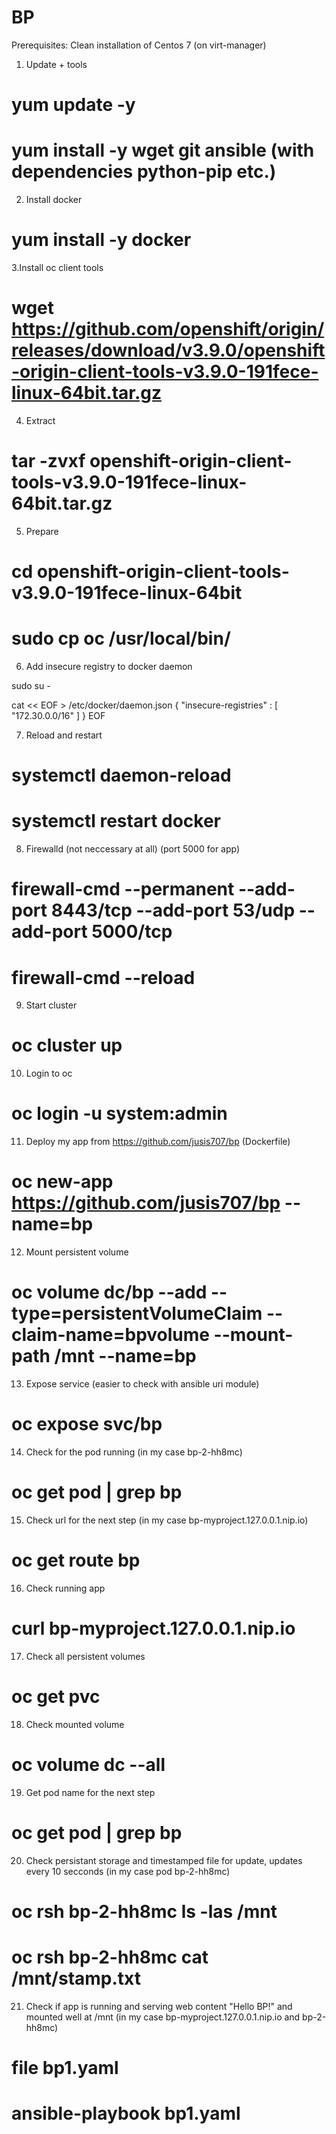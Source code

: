 # BP
Prerequisites:
Clean installation of Centos 7 (on virt-manager)

1. Update + tools
# yum update -y
# yum install -y wget git ansible (with dependencies python-pip etc.)

2. Install docker
# yum install -y docker

3.Install oc client tools
# wget https://github.com/openshift/origin/releases/download/v3.9.0/openshift-origin-client-tools-v3.9.0-191fece-linux-64bit.tar.gz 

4. Extract
# tar -zvxf openshift-origin-client-tools-v3.9.0-191fece-linux-64bit.tar.gz

5. Prepare
# cd openshift-origin-client-tools-v3.9.0-191fece-linux-64bit
# sudo cp oc /usr/local/bin/

6. Add insecure registry to docker daemon

sudo su -

cat << EOF > /etc/docker/daemon.json 
{
    "insecure-registries" : [ "172.30.0.0/16" ]
}
EOF

7. Reload and restart
# systemctl daemon-reload
# systemctl restart docker

8. Firewalld (not neccessary at all) (port 5000 for app)
# firewall-cmd --permanent --add-port 8443/tcp --add-port 53/udp --add-port 5000/tcp
# firewall-cmd --reload

9. Start cluster
# oc cluster up

10. Login to oc
# oc login -u system:admin

11. Deploy my app from https://github.com/jusis707/bp (Dockerfile)
# oc new-app https://github.com/jusis707/bp --name=bp

12. Mount persistent volume
# oc volume dc/bp --add --type=persistentVolumeClaim --claim-name=bpvolume --mount-path /mnt --name=bp

13. Expose service (easier to check with ansible uri module)
# oc expose svc/bp

14. Check for the pod running (in my case bp-2-hh8mc)
# oc get pod | grep bp

15. Check url for the next step (in my case bp-myproject.127.0.0.1.nip.io)
# oc get route bp

16. Check running app 
# curl bp-myproject.127.0.0.1.nip.io

17. Check all persistent volumes
# oc get pvc

18. Check mounted volume
# oc volume dc --all

19. Get pod name for the next step
# oc get pod | grep bp

20. Check persistant storage and timestamped file for update, updates every 10 secconds (in my case pod bp-2-hh8mc)
# oc rsh bp-2-hh8mc ls -las /mnt
# oc rsh bp-2-hh8mc cat /mnt/stamp.txt

21. Check if app is running and serving web content "Hello BP!" and mounted well at /mnt (in my case bp-myproject.127.0.0.1.nip.io and bp-2-hh8mc)
# file bp1.yaml
# ansible-playbook bp1.yaml


